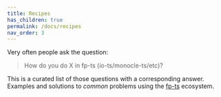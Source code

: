 ```yaml
---
title: Recipes
has_children: true
permalink: /docs/recipes
nav_order: 3
---
```


Very often people ask the question:

> How do you do X in fp-ts (io-ts/monocle-ts/etc)?

This is a curated list of those questions with a corresponding answer. Examples
and solutions to _common_ problems using the
[fp-ts](https://gcanti.github.io/fp-ts/) ecosystem.
